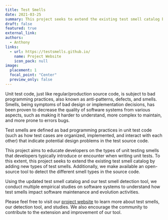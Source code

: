 ```yaml
---
title: Test Smells
date: 2021-03-25
summary: This project seeks to extend the existing test smell catalog by adding new types of test smells. Additionally, we make available an open-source tool to detect the different smell types in the source code.
draft: false
featured: true
external_link: 
authors:
  - Anthony
links:
  - url: https://testsmells.github.io/
    name: Project Website
    icon_pack: null
image:
  placement: 1
  focal_point: "Center"
  preview_only: false
---
```

Unit test code, just like regular/production source code, is subject to bad programming practices, also known as anti-patterns, defects, and smells. Smells, being symptoms of bad design or implementation decisions, has been proven to decrease the quality of software systems from various aspects, such as making it harder to understand, more complex to maintain, and more prone to errors bugs.

Test smells are defined as bad programming practices in unit test code (such as how test cases are organized, implemented, and interact with each other) that indicate potential design problems in the test source code.

This project aims to educate developers on the types of unit testing smells that developers typically introduce or encounter when writing unit tests. To this extent, this project seeks to extend the existing test smell catalog by adding new types of test smells. Additionally, we make available an open-source tool to detect the different smell types in the source code.

Using the updated test smell catalog and our test smell detection tool, we conduct multiple empirical studies on software systems to understand how test smells impact software maintenance and evolution activities.

Please feel free to visit our [project website](https://testsmells.github.io/) to learn more about test smells, our detection tool, and studies. We also encourage the community to contribute to the extension and improvement of our tool.
